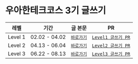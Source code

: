 # 우아한테크코스 3기 글쓰기

|  레벨   |     기간      |                                         글 본문                                         |                                      PR                                       |
| :-----: | :-----------: | :-------------------------------------------------------------------------------------: | :---------------------------------------------------------------------------: |
| Level 1 | 02.02 - 04.02 | [`바로가기`](https://github.com/SunYoungKwon/woowa-writing-3/blob/sun/Level1/README.md) | [`Level1 글쓰기 PR`](https://github.com/woowacourse/woowa-writing-3/pull/57)  |
| Level 2 | 04.13 - 06.04 | [`바로가기`](https://github.com/SunYoungKwon/woowa-writing-3/blob/sun/Level2/README.md) | [`Level2 글쓰기 PR`](https://github.com/woowacourse/woowa-writing-3/pull/150) |
| Level 3 | 06.22 - 08.13 | [`바로가기`](https://github.com/SunYoungKwon/woowa-writing-3/blob/sun/Level3/README.md) | [`Level3 글쓰기 PR`](https://github.com/woowacourse/woowa-writing-3/pull/233) |
